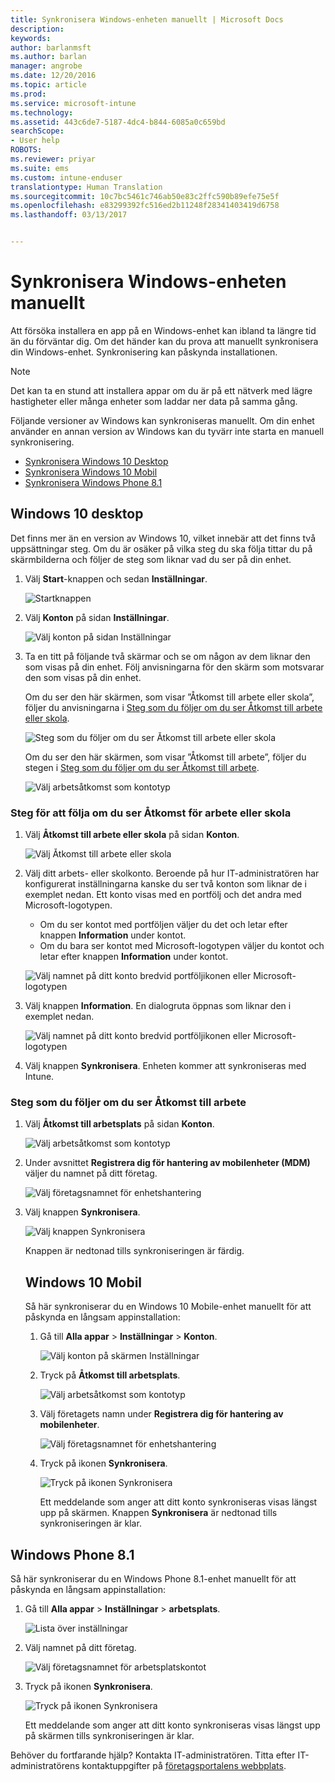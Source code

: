 ```yaml
---
title: Synkronisera Windows-enheten manuellt | Microsoft Docs
description: 
keywords: 
author: barlanmsft
ms.author: barlan
manager: angrobe
ms.date: 12/20/2016
ms.topic: article
ms.prod: 
ms.service: microsoft-intune
ms.technology: 
ms.assetid: 443c6de7-5187-4dc4-b844-6085a0c659bd
searchScope:
- User help
ROBOTS: 
ms.reviewer: priyar
ms.suite: ems
ms.custom: intune-enduser
translationtype: Human Translation
ms.sourcegitcommit: 10c7bc5461c746ab50e83c2ffc590b89efe75e5f
ms.openlocfilehash: e83299392fc516ed2b11248f28341403419d6758
ms.lasthandoff: 03/13/2017


---
```


# <a name="sync-your-windows-device-manually"></a>Synkronisera Windows-enheten manuellt

Att försöka installera en app på en Windows-enhet kan ibland ta längre tid än du förväntar dig. Om det händer kan du prova att manuellt synkronisera din Windows-enhet. Synkronisering kan påskynda installationen.

> [!Note]
> Det kan ta en stund att installera appar om du är på ett nätverk med lägre hastigheter eller många enheter som laddar ner data på samma gång.

Följande versioner av Windows kan synkroniseras manuellt. Om din enhet använder en annan version av Windows kan du tyvärr inte starta en manuell synkronisering.

* [Synkronisera Windows 10 Desktop](#windows-10-desktop)
* [Synkronisera Windows 10 Mobil](#windows-10-mobile)
* [Synkronisera Windows Phone 8.1](#windows-phone-81)

## <a name="windows-10-desktop"></a>Windows 10 desktop
Det finns mer än en version av Windows 10, vilket innebär att det finns två uppsättningar steg. Om du är osäker på vilka steg du ska följa tittar du på skärmbilderna och följer de steg som liknar vad du ser på din enhet.

1. Välj **Start**-knappen och sedan **Inställningar**.

    ![Startknappen](./media/win10pc-sync-1-start-button.png)

2. Välj **Konton** på sidan **Inställningar**.

    ![Välj konton på sidan Inställningar](./media/win10pc-sync-2-settings-accounts.png)

3. Ta en titt på följande två skärmar och se om någon av dem liknar den som visas på din enhet. Följ anvisningarna för den skärm som motsvarar den som visas på din enhet.

    Om du ser den här skärmen, som visar ”Åtkomst till arbete eller skola”, följer du anvisningarna i [Steg som du följer om du ser Åtkomst till arbete eller skola](#steps-to-follow-if-you-see-access-work-or-school).

    ![Steg som du följer om du ser Åtkomst till arbete eller skola](./media/w10-enroll-rs1-connect-to-work-or-school.png)

    Om du ser den här skärmen, som visar ”Åtkomst till arbete”, följer du stegen i [Steg som du följer om du ser Åtkomst till arbete](#steps-to-follow-if-you-see-work-access).

    ![Välj arbetsåtkomst som kontotyp](./media/win10pc-sync-3-work-access.png)

### <a name="steps-to-follow-if-you-see-access-work-or-school"></a>Steg för att följa om du ser Åtkomst för arbete eller skola

1. Välj **Åtkomst till arbete eller skola** på sidan **Konton**.

    ![Välj Åtkomst till arbete eller skola](./media/w10-enroll-rs1-connect-to-work-or-school.png)

2. Välj ditt arbets- eller skolkonto. Beroende på hur IT-administratören har konfigurerat inställningarna kanske du ser två konton som liknar de i exemplet nedan. Ett konto visas med en portfölj och det andra med Microsoft-logotypen.

    - Om du ser kontot med portföljen väljer du det och letar efter knappen **Information** under kontot.
    - Om du bara ser kontot med Microsoft-logotypen väljer du kontot och letar efter knappen **Information** under kontot.

    ![Välj namnet på ditt konto bredvid portföljikonen eller Microsoft-logotypen](./media/win10pc-rs1-sync-info-button.png)

3. Välj knappen **Information**. En dialogruta öppnas som liknar den i exemplet nedan.

    ![Välj namnet på ditt konto bredvid portföljikonen eller Microsoft-logotypen](./media/win10pc-rs1-sync-button.png)

4. Välj knappen **Synkronisera**. Enheten kommer att synkroniseras med Intune.

### <a name="steps-to-follow-if-you-see-work-access"></a>Steg som du följer om du ser Åtkomst till arbete

1. Välj **Åtkomst till arbetsplats** på sidan **Konton**.

    ![Välj arbetsåtkomst som kontotyp](./media/win10pc-sync-3-work-access.png)

2. Under avsnittet **Registrera dig för hantering av mobilenheter (MDM)** väljer du namnet på ditt företag.

    ![Välj företagsnamnet för enhetshantering](./media/win10pc-sync-4-tap-com-name.png)

3. Välj knappen **Synkronisera**.

    ![Välj knappen Synkronisera](./media/win10pc-sync-5-tap-sync.png)

   Knappen är nedtonad tills synkroniseringen är färdig.

   ## <a name="windows-10-mobile"></a>Windows 10 Mobil
   Så här synkroniserar du en Windows 10 Mobile-enhet manuellt för att påskynda en långsam appinstallation:

   1. Gå till **Alla appar** > **Inställningar** > **Konton**.

       ![Välj konton på skärmen Inställningar](./media/win10m-sync-1-settings-accounts.png)

   2. Tryck på **Åtkomst till arbetsplats**.

       ![Välj arbetsåtkomst som kontotyp](./media/win10m-sync-2-work-access.png)

   3. Välj företagets namn under **Registrera dig för hantering av mobilenheter**.

       ![Välj företagsnamnet för enhetshantering](./media/win10m-sync-3-tap-comp-name.png)

   4. Tryck på ikonen **Synkronisera**.

       ![Tryck på ikonen Synkronisera](./media/win10m-sync-4-tap-sync.png)

       Ett meddelande som anger att ditt konto synkroniseras visas längst upp på skärmen. Knappen **Synkronisera** är nedtonad tills synkroniseringen är klar.

## <a name="windows-phone-81"></a>Windows Phone 8.1
Så här synkroniserar du en Windows Phone 8.1-enhet manuellt för att påskynda en långsam appinstallation:

1. Gå till **Alla appar** > **Inställningar** > **arbetsplats**.

    ![Lista över inställningar](./media/wp81-1-sync-settings-workplace.png)

2. Välj namnet på ditt företag.

    ![Välj företagsnamnet för arbetsplatskontot](./media/wp81-2-sync-tap-compname.png)

3. Tryck på ikonen **Synkronisera**.

    ![Tryck på ikonen Synkronisera](./media/wp81-3-sync-tap-sync-button.png)

   Ett meddelande som anger att ditt konto synkroniseras visas längst upp på skärmen tills synkroniseringen är klar.

Behöver du fortfarande hjälp? Kontakta IT-administratören. Titta efter IT-administratörens kontaktuppgifter på [företagsportalens webbplats](http://portal.manage.microsoft.com).

